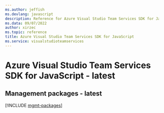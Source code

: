 ```yaml
---
ms.author: jeffish
ms.devlang: javascript
description: Reference for Azure Visual Studio Team Services SDK for JavaScript
ms.data: 09/07/2022
author: xirzec
ms.topic: reference
title: Azure Visual Studio Team Services SDK for JavaScript
ms.service: visualstudioteamservices
---
```

# Azure Visual Studio Team Services SDK for JavaScript - latest

## Management packages - latest
[!INCLUDE [mgmt-packages](visual-studio-team-services-mgmt-index.md)]